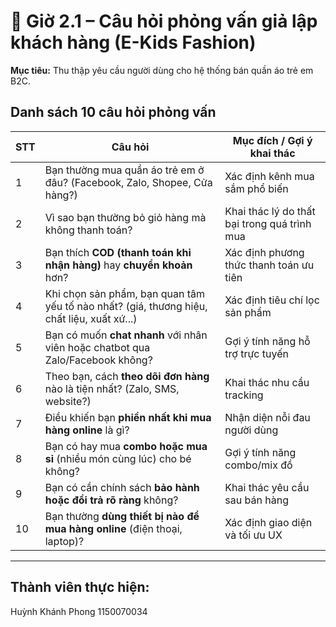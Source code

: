 # 🎤 Giờ 2.1 – Câu hỏi phỏng vấn giả lập khách hàng (E-Kids Fashion)

**Mục tiêu:** Thu thập yêu cầu người dùng cho hệ thống bán quần áo trẻ em B2C.

## Danh sách 10 câu hỏi phỏng vấn

| STT | Câu hỏi | Mục đích / Gợi ý khai thác |
|------|----------|-----------------------------|
| 1 | Bạn thường mua quần áo trẻ em ở đâu? (Facebook, Zalo, Shopee, Cửa hàng?) | Xác định kênh mua sắm phổ biến |
| 2 | Vì sao bạn thường bỏ giỏ hàng mà không thanh toán? | Khai thác lý do thất bại trong quá trình mua |
| 3 | Bạn thích **COD (thanh toán khi nhận hàng)** hay **chuyển khoản** hơn? | Xác định phương thức thanh toán ưu tiên |
| 4 | Khi chọn sản phẩm, bạn quan tâm yếu tố nào nhất? (giá, thương hiệu, chất liệu, xuất xứ...) | Xác định tiêu chí lọc sản phẩm |
| 5 | Bạn có muốn **chat nhanh** với nhân viên hoặc chatbot qua Zalo/Facebook không? | Gợi ý tính năng hỗ trợ trực tuyến |
| 6 | Theo bạn, cách **theo dõi đơn hàng** nào là tiện nhất? (Zalo, SMS, website?) | Khai thác nhu cầu tracking |
| 7 | Điều khiến bạn **phiền nhất khi mua hàng online** là gì? | Nhận diện nỗi đau người dùng |
| 8 | Bạn có hay mua **combo hoặc mua sỉ** (nhiều món cùng lúc) cho bé không? | Gợi ý tính năng combo/mix đồ |
| 9 | Bạn có cần chính sách **bảo hành hoặc đổi trả rõ ràng** không? | Khai thác yêu cầu sau bán hàng |
| 10 | Bạn thường **dùng thiết bị nào để mua hàng online** (điện thoại, laptop)? | Xác định giao diện và tối ưu UX |

---

## Thành viên thực hiện:
Huỳnh Khánh Phong 1150070034